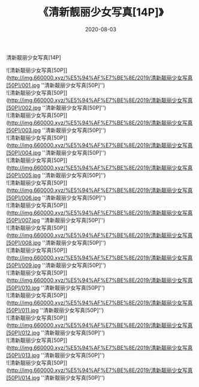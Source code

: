 ﻿---
layout: post
title:  《清新靓丽少女写真[14P]》
date:   2020-08-03
img: http://img.660000.xyz/%E5%94%AF%E7%BE%8E/2019/清新靓丽少女写真[50P]/000.jpg
categories: [美女, 清纯, 唯美]
---

清新靓丽少女写真[14P]

![清新靓丽少女写真[50P]](http://img.660000.xyz/%E5%94%AF%E7%BE%8E/2019/清新靓丽少女写真[50P]/001.jpg ''清新靓丽少女写真[50P]'') <br>
![清新靓丽少女写真[50P]](http://img.660000.xyz/%E5%94%AF%E7%BE%8E/2019/清新靓丽少女写真[50P]/002.jpg ''清新靓丽少女写真[50P]'') <br>
![清新靓丽少女写真[50P]](http://img.660000.xyz/%E5%94%AF%E7%BE%8E/2019/清新靓丽少女写真[50P]/003.jpg ''清新靓丽少女写真[50P]'') <br>
![清新靓丽少女写真[50P]](http://img.660000.xyz/%E5%94%AF%E7%BE%8E/2019/清新靓丽少女写真[50P]/004.jpg ''清新靓丽少女写真[50P]'') <br>
![清新靓丽少女写真[50P]](http://img.660000.xyz/%E5%94%AF%E7%BE%8E/2019/清新靓丽少女写真[50P]/005.jpg ''清新靓丽少女写真[50P]'') <br>
![清新靓丽少女写真[50P]](http://img.660000.xyz/%E5%94%AF%E7%BE%8E/2019/清新靓丽少女写真[50P]/006.jpg ''清新靓丽少女写真[50P]'') <br>
![清新靓丽少女写真[50P]](http://img.660000.xyz/%E5%94%AF%E7%BE%8E/2019/清新靓丽少女写真[50P]/007.jpg ''清新靓丽少女写真[50P]'') <br>
![清新靓丽少女写真[50P]](http://img.660000.xyz/%E5%94%AF%E7%BE%8E/2019/清新靓丽少女写真[50P]/008.jpg ''清新靓丽少女写真[50P]'') <br>
![清新靓丽少女写真[50P]](http://img.660000.xyz/%E5%94%AF%E7%BE%8E/2019/清新靓丽少女写真[50P]/009.jpg ''清新靓丽少女写真[50P]'') <br>
![清新靓丽少女写真[50P]](http://img.660000.xyz/%E5%94%AF%E7%BE%8E/2019/清新靓丽少女写真[50P]/010.jpg ''清新靓丽少女写真[50P]'') <br>
![清新靓丽少女写真[50P]](http://img.660000.xyz/%E5%94%AF%E7%BE%8E/2019/清新靓丽少女写真[50P]/011.jpg ''清新靓丽少女写真[50P]'') <br>
![清新靓丽少女写真[50P]](http://img.660000.xyz/%E5%94%AF%E7%BE%8E/2019/清新靓丽少女写真[50P]/012.jpg ''清新靓丽少女写真[50P]'') <br>
![清新靓丽少女写真[50P]](http://img.660000.xyz/%E5%94%AF%E7%BE%8E/2019/清新靓丽少女写真[50P]/013.jpg ''清新靓丽少女写真[50P]'') <br>
![清新靓丽少女写真[50P]](http://img.660000.xyz/%E5%94%AF%E7%BE%8E/2019/清新靓丽少女写真[50P]/014.jpg ''清新靓丽少女写真[50P]'') <br>
